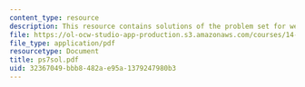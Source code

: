 ```yaml
---
content_type: resource
description: This resource contains solutions of the problem set for week 7.
file: https://ol-ocw-studio-app-production.s3.amazonaws.com/courses/14-30-introduction-to-statistical-method-in-economics-spring-2006/32367049bbb8482ae95a1379247980b3_ps7sol.pdf
file_type: application/pdf
resourcetype: Document
title: ps7sol.pdf
uid: 32367049-bbb8-482a-e95a-1379247980b3
---
```

